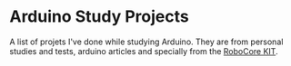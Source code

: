# Arduino Study Projects

A list of projets I've done while studying Arduino. They are from personal studies and tests, arduino articles and specially from the [RoboCore KIT](https://www.robocore.net/).